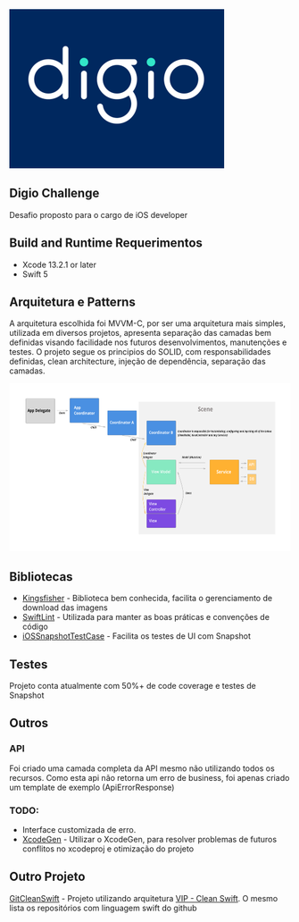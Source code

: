 <img src="/Documentation/Images/logodigio.png" width="385" height="285">

## Digio Challenge

Desafio proposto para o cargo de iOS developer

## Build and Runtime Requerimentos

* Xcode 13.2.1 or later
* Swift 5

## Arquitetura e Patterns

A arquitetura escolhida foi MVVM-C, por ser uma arquitetura mais simples, utilizada em diversos projetos, apresenta separação das camadas bem definidas visando facilidade nos futuros desenvolvimentos, manutenções e testes.
O projeto segue os principios do SOLID, com responsabilidades definidas, clean architecture, injeção de dependência, separação das camadas.

<img src="/Documentation/Images/architecture.png" width="700" height="301">


## Bibliotecas 

* [Kingsfisher](https://github.com/onevcat/Kingfisher) - Biblioteca bem conhecida, facilita o gerenciamento de download das imagens
* [SwiftLint](https://github.com/realm/SwiftLint) - Utilizada para manter as boas práticas e convenções de código
* [iOSSnapshotTestCase](https://github.com/uber/ios-snapshot-test-case) - Facilita os testes de UI com Snapshot

## Testes

Projeto conta atualmente com 50%+ de code coverage e testes de Snapshot

## Outros

### API

Foi criado uma camada completa da API mesmo não utilizando todos os recursos.
Como esta api não retorna um erro de business, foi apenas criado um template de exemplo (ApiErrorResponse) 

### TODO:

* Interface customizada de erro.
* [XcodeGen](https://github.com/yonaskolb/XcodeGen) - Utilizar o XcodeGen, para resolver problemas de futuros conflitos no xcodeproj e otimização do projeto

## Outro Projeto

[GitCleanSwift](https://github.com/mauriciobalenamazzocco/GitCleanSwift) - Projeto utilizando arquitetura [VIP - Clean Swift](https://clean-swift.com/clean-swift-ios-architecture/vip-cycle/). O mesmo lista os repositórios com linguagem swift do github



